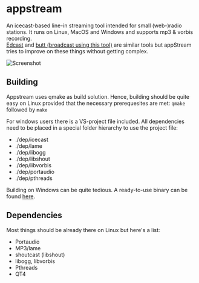 appstream
=========

An icecast-based line-in streaming tool intended for small (web-)radio stations. It runs on Linux, MacOS and Windows and supports mp3 & vorbis recording.  
[Edcast](http://www.oddsock.org/) and [butt (broadcast using this tool)](http://sourceforge.net/projects/butt/?source=directory) are similar tools but appStream tries to improve on these things without getting complex.   

![Screenshot](https://files.apparatus.de/appstream/capture.png)    

Building
--------

Appstream uses qmake as build solution. Hence, building should be quite easy on Linux provided that the necessary prerequesites are met:
`qmake` followed by `make`

For windows users there is a VS-project file included. All dependencies need to be placed in a special folder hierarchy to use the project file:
* ./dep/icecast
* ./dep/lame
* ./dep/libogg
* ./dep/libshout
* ./dep/libvorbis
* ./dep/portaudio
* ./dep/pthreads

Building on Windows can be quite tedious. A ready-to-use binary can be found [here](https://files.apparatus.de/appstream/appstream_090_w32.zip). 

Dependencies
------------

Most things should be already there on Linux but here's a list:
- Portaudio
- MP3/lame
- shoutcast (libshout)
- libogg, libvorbis
- Pthreads
- QT4

